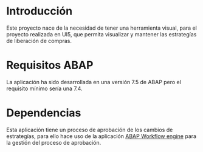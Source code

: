 # Introducción

Este proyecto nace de la necesidad de tener una herramienta visual, para el proyecto realizada en UI5, que permita visualizar y mantener las estrategías de liberación de compras. 

# Requisitos ABAP

La aplicación ha sido desarrollada en una versión 7.5 de ABAP pero el requisito mínimo sería una 7.4. 

# Dependencias

Esta aplicación tiene un proceso de aprobación de los cambios de estrategías, para ello hace uso de la aplicación [ABAP Workflow engine](https://github.com/irodrigob/ABAP_Workflow-Engine) para la gestión del proceso de aprobación.



